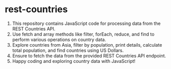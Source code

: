 # rest-countries

1. This repository contains JavaScript code for processing data from the REST Countries API.
2. Use fetch and array methods like filter, forEach, reduce, and find to perform various operations on country data.
3. Explore countries from Asia, filter by population, print details, calculate total population, and find countries using US Dollars.
4. Ensure to fetch the data from the provided REST Countries API endpoint.
5. Happy coding and exploring country data with JavaScript!
